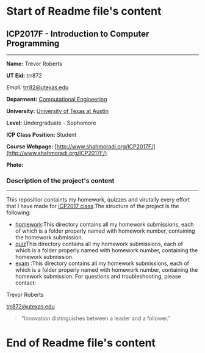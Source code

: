 # Start of Readme file's content


## ICP2017F - Introduction to Computer Programming

***

**Name:** Trevor Roberts

**UT Eid:** trr872

*Email:* trr82@utexas.edu

**Deparment:** [Computational Engineering](http://www.ae.utexas.edu/undergraduate/computational-undergrad-program)

**University:** [University of Texas at Austin](https://www.utexas.edu/)

**Level:** Undergraduate - Sophomore

**ICP Class Position:** Student

**Course Webpage:** [http://www.shahmoradi.org/ICP2017F/](http://www.shahmoradi.org/ICP2017F/)

**Phote:** 


### Description of the project's content

***

This repositior containts my homework, quizzes and virutally every effort that I have made for [ICP2017 class](http://www.shahmoradi.org/ICP2017F/).The structure of the project is the following:

* [homework](https://github.com/TrevorRob/ICP2017F/tree/master/hw):This directory contains all my homework submissions, each of which is a folder properly named with homework number, containing the homework submission.
* [quiz]()This directory contains all my homework submissions, each of which is a folder properly named with homework number, containing the homework submission.
* [exam]() :This directory contains all my homework submissions, each of which is a folder properly named with homework number, containing the homework submission.
For questions and troubleshooting, please contact:

Trevor Roberts

trr872@utexas.edu

> "Innovation distinguishes between a leader and a follower."


# End of Readme file's content
